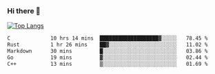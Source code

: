 ### Hi there 👋

<!--
**3Xpl0it3r/3Xpl0it3r** is a ✨ _special_ ✨ repository because its `README.md` (this file) appears on your GitHub profile.

Here are some ideas to get you started:

- 🔭 I’m currently working on ...
- 🌱 I’m currently learning ...
- 👯 I’m looking to collaborate on ...
- 🤔 I’m looking for help with ...
- 💬 Ask me about ...
- 📫 How to reach me: ...
- 😄 Pronouns: ...
- ⚡ Fun fact: ...
-->


[![Top Langs](https://github-readme-stats.vercel.app/api/top-langs/?username=3Xpl0it3r&layout=compact)](https://github.com/3Xpl0it3r/3Xpl0it3r)

<!--START_SECTION:waka-->

```txt
C             10 hrs 14 mins  ███████████████████▓░░░░░   78.45 %
Rust          1 hr 26 mins    ██▓░░░░░░░░░░░░░░░░░░░░░░   11.02 %
Markdown      30 mins         █░░░░░░░░░░░░░░░░░░░░░░░░   03.86 %
Go            19 mins         ▓░░░░░░░░░░░░░░░░░░░░░░░░   02.44 %
C++           13 mins         ▒░░░░░░░░░░░░░░░░░░░░░░░░   01.69 %
```

<!--END_SECTION:waka-->
